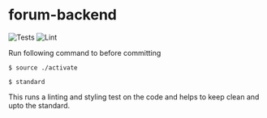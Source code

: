 # forum-backend

![Tests](https://github.com/C4-Smoketrees/blog-backend/workflows/Tests/badge.svg)
![Lint](https://github.com/C4-Smoketrees/blog-backend/workflows/Lint/badge.svg)

Run following command to before committing

`$ source ./activate`

`$ standard`

This runs a linting and styling test on the code and helps to keep clean and upto the standard.
